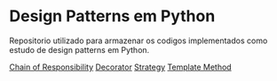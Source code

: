 # Design Patterns em Python

Repositorio utilizado para armazenar os codigos implementados como estudo de design patterns em Python.

[Chain of Responsibility](/chain_of_responsibility)
[Decorator](/decorator)
[Strategy](/strategy)
[Template Method](/template_method)
